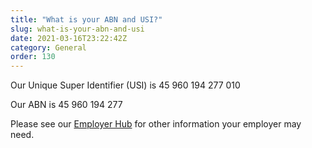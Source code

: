 ```yaml
---
title: "What is your ABN and USI?"
slug: what-is-your-abn-and-usi
date: 2021-03-16T23:22:42Z
category: General
order: 130
---
```


Our Unique Super Identifier (USI) is 45 960 194 277 010

Our ABN is 45 960 194 277

Please see our [Employer Hub](https://www.futuresuper.com.au/employers) for other information your employer may need.
